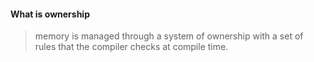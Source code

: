 #### What is ownership

> memory is managed through a system of ownership with a set of rules that the compiler checks at compile time.
